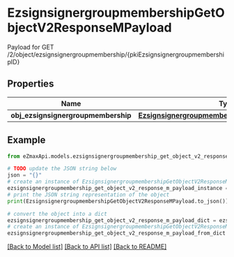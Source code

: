 # EzsignsignergroupmembershipGetObjectV2ResponseMPayload

Payload for GET /2/object/ezsignsignergroupmembership/{pkiEzsignsignergroupmembershipID}

## Properties

Name | Type | Description | Notes
------------ | ------------- | ------------- | -------------
**obj_ezsignsignergroupmembership** | [**EzsignsignergroupmembershipResponseCompound**](EzsignsignergroupmembershipResponseCompound.md) |  | 

## Example

```python
from eZmaxApi.models.ezsignsignergroupmembership_get_object_v2_response_m_payload import EzsignsignergroupmembershipGetObjectV2ResponseMPayload

# TODO update the JSON string below
json = "{}"
# create an instance of EzsignsignergroupmembershipGetObjectV2ResponseMPayload from a JSON string
ezsignsignergroupmembership_get_object_v2_response_m_payload_instance = EzsignsignergroupmembershipGetObjectV2ResponseMPayload.from_json(json)
# print the JSON string representation of the object
print(EzsignsignergroupmembershipGetObjectV2ResponseMPayload.to_json())

# convert the object into a dict
ezsignsignergroupmembership_get_object_v2_response_m_payload_dict = ezsignsignergroupmembership_get_object_v2_response_m_payload_instance.to_dict()
# create an instance of EzsignsignergroupmembershipGetObjectV2ResponseMPayload from a dict
ezsignsignergroupmembership_get_object_v2_response_m_payload_from_dict = EzsignsignergroupmembershipGetObjectV2ResponseMPayload.from_dict(ezsignsignergroupmembership_get_object_v2_response_m_payload_dict)
```
[[Back to Model list]](../README.md#documentation-for-models) [[Back to API list]](../README.md#documentation-for-api-endpoints) [[Back to README]](../README.md)


